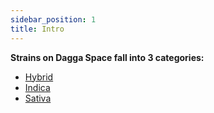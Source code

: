 ```yaml
---
sidebar_position: 1
title: Intro
---
```


**Strains on Dagga Space fall into 3 categories:**

- [Hybrid](/strains/category/hybrid)
- [Indica](/strains/category/indica)
- [Sativa](/strains/category/sativa)
